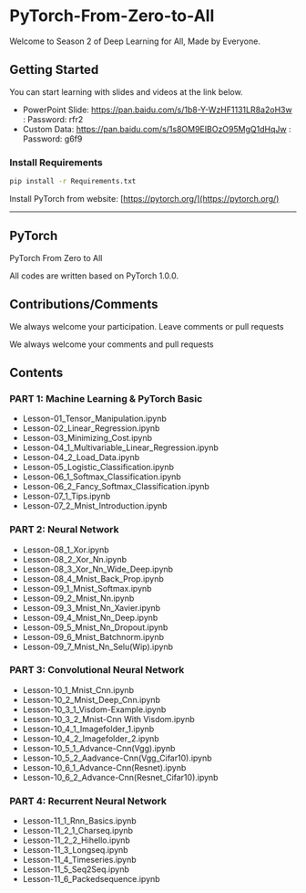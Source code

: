 # PyTorch-From-Zero-to-All

Welcome to Season 2 of Deep Learning for All, Made by Everyone.

## Getting Started

You can start learning with slides and videos at the link below.

* PowerPoint Slide: https://pan.baidu.com/s/1b8-Y-WzHF1131LR8a2oH3w : Password: rfr2
* Custom Data: https://pan.baidu.com/s/1s8OM9EIBOzO95MgQ1dHqJw : Password: g6f9

### Install Requirements

```bash
pip install -r Requirements.txt
```

Install PyTorch from website: [https://pytorch.org/](https://pytorch.org/)


---

## PyTorch

PyTorch From Zero to All

All codes are written based on PyTorch 1.0.0.

## Contributions/Comments

We always welcome your participation. Leave comments or pull requests

We always welcome your comments and pull requests

## Contents

### PART 1: Machine Learning & PyTorch Basic

* Lesson-01_Tensor_Manipulation.ipynb
* Lesson-02_Linear_Regression.ipynb
* Lesson-03_Minimizing_Cost.ipynb
* Lesson-04_1_Multivariable_Linear_Regression.ipynb
* Lesson-04_2_Load_Data.ipynb
* Lesson-05_Logistic_Classification.ipynb
* Lesson-06_1_Softmax_Classification.ipynb
* Lesson-06_2_Fancy_Softmax_Classification.ipynb
* Lesson-07_1_Tips.ipynb
* Lesson-07_2_Mnist_Introduction.ipynb

### PART 2: Neural Network

* Lesson-08_1_Xor.ipynb
* Lesson-08_2_Xor_Nn.ipynb
* Lesson-08_3_Xor_Nn_Wide_Deep.ipynb
* Lesson-08_4_Mnist_Back_Prop.ipynb
* Lesson-09_1_Mnist_Softmax.ipynb
* Lesson-09_2_Mnist_Nn.ipynb
* Lesson-09_3_Mnist_Nn_Xavier.ipynb
* Lesson-09_4_Mnist_Nn_Deep.ipynb
* Lesson-09_5_Mnist_Nn_Dropout.ipynb
* Lesson-09_6_Mnist_Batchnorm.ipynb
* Lesson-09_7_Mnist_Nn_Selu(Wip).ipynb

### PART 3: Convolutional Neural Network

* Lesson-10_1_Mnist_Cnn.ipynb
* Lesson-10_2_Mnist_Deep_Cnn.ipynb
* Lesson-10_3_1_Visdom-Example.ipynb
* Lesson-10_3_2_Mnist-Cnn With Visdom.ipynb
* Lesson-10_4_1_Imagefolder_1.ipynb
* Lesson-10_4_2_Imagefolder_2.ipynb
* Lesson-10_5_1_Advance-Cnn(Vgg).ipynb
* Lesson-10_5_2_Aadvance-Cnn(Vgg_Cifar10).ipynb
* Lesson-10_6_1_Advance-Cnn(Resnet).ipynb
* Lesson-10_6_2_Advance-Cnn(Resnet_Cifar10).ipynb

### PART 4: Recurrent Neural Network

* Lesson-11_1_Rnn_Basics.ipynb
* Lesson-11_2_1_Charseq.ipynb
* Lesson-11_2_2_Hihello.ipynb
* Lesson-11_3_Longseq.ipynb
* Lesson-11_4_Timeseries.ipynb
* Lesson-11_5_Seq2Seq.ipynb
* Lesson-11_6_Packedsequence.ipynb
